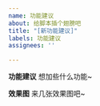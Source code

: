 ```yaml
---
name: 功能建议
about: 给脚本插个翅膀吧
title: "[新功能建议]"
labels: 功能建议
assignees: ''

---
```


**功能建议**
想加些什么功能~


**效果图**
来几张效果图吧~
